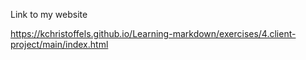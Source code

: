 Link to my website

https://kchristoffels.github.io/Learning-markdown/exercises/4.client-project/main/index.html
